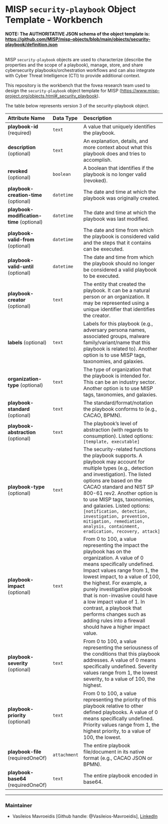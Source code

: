 # MISP `security-playbook` Object Template - Workbench

**NOTE: The AUTHORITATIVE JSON schema of the object template is: https://github.com/MISP/misp-objects/blob/main/objects/security-playbook/definition.json**
<br></br>

MISP `security-playbook` objects are used to characterize (describe the properties and the scope of a playbook), manage, store, and share cybersecurity playbooks/orchestration workflows and can also integrate with Cyber Threat Intelligence (CTI) to provide additional context.

This repository is the workbench that the fovea research team used to design the `security-playbook` object template for MISP (https://www.misp-project.org/objects.html#_security_playbook).

The table below represents version 3 of the security-playbook object.

| Attribute Name | Data Type | Description |
| :--- | :--- |:--- |
| **playbook-id** (required)| `text` | A value that uniquely identifies the playbook. |
| **description** (optional)| `text` | An explanation, details, and more context about what this playbook does and tries to accomplish. |
| **revoked** (optional)| `boolean` | A boolean that identifies if the playbook is no longer valid (revoked). |
| **playbook-creation-time** (optional)| `datetime` | The date and time at which the playbook was originally created. |
| **playbook-modification-time** (optional)| `datetime` | The date and time at which the playbook was last modified. |
| **playbook-valid-from** (optional)| `datetime` | The date and time from which the playbook is considered valid and the steps that it contains can be executed. |
| **playbook-valid-until** (optional)| `datetime` | The date and time from which the playbook should no longer be considered a valid playbook to be executed. |
| **playbook-creator** (optional)| `text` | The entity that created the playbook. It can be a natural person or an organization. It may be represented using a unique identifier that identifies the creator. |
| **labels** (optional)| `text` | Labels for this playbook (e.g., adversary persona names, associated groups, malware family/variant/name that this playbook is related to). Another option is to use MISP tags, taxonomies, and galaxies. |
| **organization-type** (optional)| `text` | The type of organization that the playbook is intended for. This can be an industry sector. Another option is to use MISP tags, taxonomies, and galaxies.|
| **playbook-standard** (optional)| `text` | The standard/format/notation the playbook conforms to (e.g., CACAO, BPMN). |
| **playbook-abstraction** (optional)| `text` | The playbook’s level of abstraction (with regards to consumption). Listed options: `[template, executable]` |
| **playbook-type** (optional)| `text` | The security-related functions the playbook supports. A playbook may account for multiple types (e.g., detection and investigation). The listed options are based on the CACAO standard and NIST SP 800-61 rev2. Another option is to use MISP tags, taxonomies, and galaxies. Listed options: `[notification, detection, investigation, prevention, mitigation, remediation, analysis, containment, eradication, recovery, attack]` |
| **playbook-impact** (optional)| `text` | From 0 to 100, a value representing the impact the playbook has on the organization. A value of 0 means specifically undefined. Impact values range from 1, the lowest impact, to a value of 100, the highest. For example, a purely investigative playbook that is non-invasive could have a low impact value of 1. In contrast, a playbook that performs changes such as adding rules into a firewall should have a higher impact value. |
| **playbook-severity** (optional)| `text` | From 0 to 100, a value representing the seriousness of the conditions that this playbook addresses. A value of 0 means specifically undefined. Severity values range from 1, the lowest severity, to a value of 100, the highest. |
| **playbook-priority** (optional)| `text` | From 0 to 100, a value representing the priority of this playbook relative to other defined playbooks. A value of 0 means specifically undefined. Priority values range from 1, the highest priority, to a value of 100, the lowest. |
| **playbook-file** (requiredOneOf)| `attachment` | The entire playbook file/document in its native format (e.g., CACAO JSON or BPMN). |
| **playbook-base64** (requiredOneOf)| `text` | The entire playbook encoded in base64. |

---

### Maintainer 
* Vasileios Mavroeidis [Github handle: @Vasileios-Mavroeidis], [LinkedIn](https://www.linkedin.com/in/vasileiosmavroeidis)
